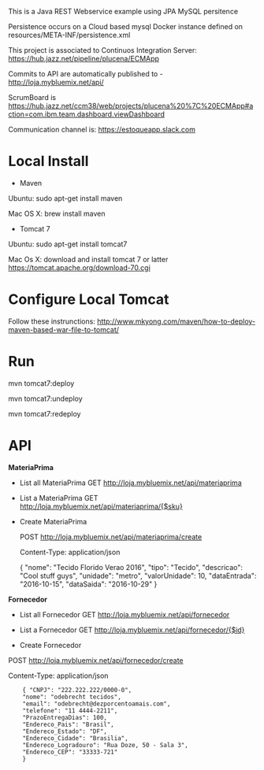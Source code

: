 This is a Java REST Webservice example using JPA MySQL persitence

Persistence occurs on a Cloud based mysql Docker instance defined on resources/META-INF/persistence.xml

This project is associated to Continuos Integration Server: https://hub.jazz.net/pipeline/plucena/ECMApp

Commits to API are automatically published to - http://loja.mybluemix.net/api/

ScrumBoard is https://hub.jazz.net/ccm38/web/projects/plucena%20%7C%20ECMApp#action=com.ibm.team.dashboard.viewDashboard

Communication channel is: https://estoqueapp.slack.com



Local Install 
========


* Maven

Ubuntu: sudo apt-get install maven

Mac OS X: brew install maven 

* Tomcat 7

Ubuntu: sudo apt-get install tomcat7

Mac Os X: download and install tomcat 7 or latter https://tomcat.apache.org/download-70.cgi


Configure Local Tomcat
=================

Follow these instrunctions: http://www.mkyong.com/maven/how-to-deploy-maven-based-war-file-to-tomcat/

Run 
====
mvn tomcat7:deploy 

mvn tomcat7:undeploy 

mvn tomcat7:redeploy 


API
==========

**MateriaPrima**

* List all MateriaPrima
GET http://loja.mybluemix.net/api/materiaprima

* List a MateriaPrima
GET http://loja.mybluemix.net/api/materiaprima/{$sku}

* Create MateriaPrima

    POST http://loja.mybluemix.net/api/materiaprima/create
    
    Content-Type: application/json
    
    {
   "nome": "Tecido Florido Verao 2016",
   "tipo": "Tecido",
   "descricao": "Cool stuff guys",
   "unidade": "metro",
   "valorUnidade": 10,
   "dataEntrada": "2016-10-15",
   "dataSaida": "2016-10-29"
   }

**Fornecedor**

* List all Fornecedor
GET http://loja.mybluemix.net/api/fornecedor

* List a Fornecedor
GET http://loja.mybluemix.net/api/fornecedor/{$id}

* Create Fornecedor

POST http://loja.mybluemix.net/api/fornecedor/create

Content-Type: application/json

        { "CNPJ": "222.222.222/0000-0",
        "nome": "odebrecht tecidos",
        "email": "odebrecht@dezporcentoamais.com",
        "telefone": "11 4444-2211",
        "PrazoEntregaDias": 100,
        "Endereco_Pais": "Brasil",
        "Endereco_Estado": "DF",
        "Endereco_Cidade": "Brasilia",
        "Endereco_Logradouro": "Rua Doze, 50 - Sala 3",
        "Endereco_CEP": "33333-721"
        }
